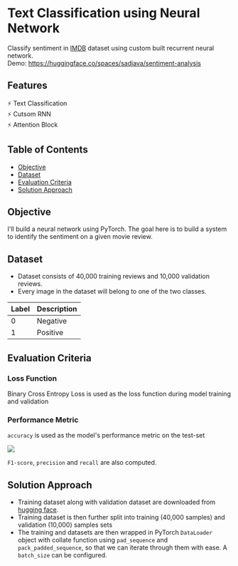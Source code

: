 # Text Classification using Neural Network 
Classify sentiment in [IMDB](https://huggingface.co/datasets/imdb) dataset using custom built recurrent neural network.  
Demo: https://huggingface.co/spaces/sadjava/sentiment-analysis

## Features
⚡ Text Classification  
⚡ Cutsom RNN  
⚡ Attention Block  


## Table of Contents
- [Objective](#objective)
- [Dataset](#dataset)
- [Evaluation Criteria](#evaluation-criteria)
- [Solution Approach](#solution-approach)

## Objective
I'll build a neural network using PyTorch. The goal here is to build a system to identify the sentiment on a given movie review.

## Dataset
- Dataset consists of 40,000 training reviews and 10,000 validation reviews.
- Every image in the dataset will belong to one of the two classes.

| Label	| Description |
|--- | ---|
|0|	Negative|
|1|	Positive|


## Evaluation Criteria

### Loss Function  
Binary Cross Entropy Loss is used as the loss function during model training and validation 

### Performance Metric
`accuracy` is used as the model's performance metric on the test-set 

<img src="https://github.com/sssingh/fashion-mnist-classification/blob/master/assets/accuracy.png?raw=true">

`F1-score`, `precision` and `recall` are also computed.

## Solution Approach
- Training dataset along with validation dataset are downloaded from [hugging face](https://huggingface.co/datasets/imdb).
- Training dataset is then further split into training (40,000 samples) and validation (10,000) samples sets
- The training and datasets are then wrapped in PyTorch `DataLoader` object with collate function using `pad_sequence` and `pack_padded_sequence`, so that we can iterate through them with ease. A `batch_size` can be configured.
